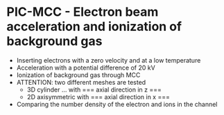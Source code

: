 # PIC-MCC - Electron beam acceleration and ionization of background gas
* Inserting electrons with a zero velocity and at a low temperature
* Acceleration with a potential difference of 20 kV
* Ionization of background gas through MCC
* ATTENTION: two different meshes are tested
  * 3D cylinder ... with === axial direction in z ===
  * 2D axisymmetric with === axial direction in x ===
* Comparing the number density of the electron and ions in the channel
